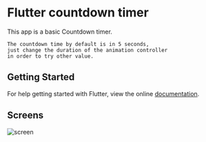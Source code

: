 # Flutter countdown timer

This app is a basic Countdown timer.

    The countdown time by default is in 5 seconds, 
    just change the duration of the animation controller
    in order to try other value.
    

## Getting Started

For help getting started with Flutter, view the online
[documentation](https://flutter.io/).

## Screens

![screen](../master/preview_images/countdown_preview.gif)
